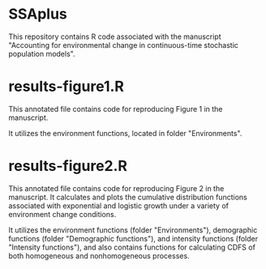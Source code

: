 # SSAplus

This repository contains R code associated with the manuscript "Accounting for environmental change in continuous-time stochastic population models".

# results-figure1.R

This annotated file contains code for reproducing Figure 1 in the manuscript. 

It utilizes the environment functions, located in folder "Environments".

# results-figure2.R

This annotated file contains code for reproducing Figure 2 in the manuscript. It calculates and plots the cumulative distribution functions associated with exponential and logistic growth under a variety of environment change conditions.

It utilizes the environment functions (folder "Environments"), demographic functions (folder "Demographic functions"), and intensity functions (folder "Intensity functions"), and also contains functions for calculating CDFS of both homogeneous and nonhomogeneous processes.

